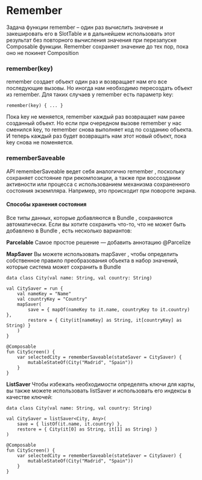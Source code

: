 # Remember
Задача функции remember – один раз вычислить значение и закешировать его в SlotTable и в дальнейшем использовать этот результат без повторного вычисления значения при перезапуске Composable функции. Remember сохраняет значение до тех пор, пока оно не покинет Composition

### remember(key)
remember создает объект один раз и возвращает нам его все последующие вызовы. Но иногда нам необходимо пересоздать объект из remember. Для таких случаев у remember есть параметр key:

`remember(key) { ... }`

Пока key не меняется, remember каждый раз возвращает нам ранее созданный объект. Но если при очередном вызове remember у нас сменился key, то remember снова выполняет код по созданию объекта. И теперь каждый раз будет возвращать нам этот новый объект, пока key снова не поменяется.

### rememberSaveable 
API rememberSaveable ведет себя аналогично remember , поскольку сохраняет состояние при рекомпозиции, а также при воссоздании активности или процесса с использованием механизма сохраненного состояния экземпляра. Например, это происходит при повороте экрана.

#### Способы хранения состояния
Все типы данных, которые добавляются в Bundle , сохраняются автоматически. Если вы хотите сохранить что-то, что не может быть добавлено в Bundle , есть несколько вариантов:

**Parcelable**
Самое простое решение — добавить аннотацию @Parcelize

**MapSaver**
Вы можете использовать mapSaver , чтобы определить собственное правило преобразования объекта в набор значений, которые система может сохранить в Bundle

```
data class City(val name: String, val country: String)

val CitySaver = run {
    val nameKey = "Name"
    val countryKey = "Country"
    mapSaver(
        save = { mapOf(nameKey to it.name, countryKey to it.country) },
        restore = { City(it[nameKey] as String, it[countryKey] as String) }
    )
}

@Composable
fun CityScreen() {
    var selectedCity = rememberSaveable(stateSaver = CitySaver) {
        mutableStateOf(City("Madrid", "Spain"))
    }
}
```

**ListSaver**
Чтобы избежать необходимости определять ключи для карты, вы также можете использовать listSaver и использовать его индексы в качестве ключей:


```
data class City(val name: String, val country: String)

val CitySaver = listSaver<City, Any>(
    save = { listOf(it.name, it.country) },
    restore = { City(it[0] as String, it[1] as String) }
)

@Composable
fun CityScreen() {
    var selectedCity = rememberSaveable(stateSaver = CitySaver) {
        mutableStateOf(City("Madrid", "Spain"))
    }
}

```